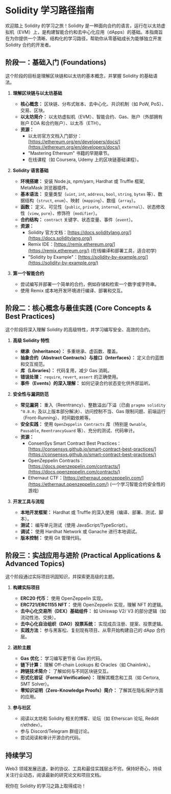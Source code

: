 # Solidity 学习路径指南

欢迎踏上 Solidity 的学习之旅！Solidity 是一种面向合约的语言，运行在以太坊虚拟机（EVM）上，是构建智能合约和去中心化应用（dApps）的基础。本指南旨在为你提供一个清晰、结构化的学习路径，帮助你从零基础成长为能够独立开发 Solidity 合约的开发者。

## 阶段一：基础入门 (Foundations)

这个阶段的目标是理解区块链和以太坊的基本概念，并掌握 Solidity 的基础语法。

1.  **理解区块链与以太坊基础**
    *   **核心概念：** 区块链、分布式账本、去中心化、共识机制（如 PoW, PoS）、交易、区块。
    *   **以太坊简介：** 以太坊虚拟机（EVM）、智能合约、Gas、账户（外部拥有账户 EOA 和合约账户）、以太币（ETH）。
    *   **资源：**
        *   以太坊官方文档入门部分：[https://ethereum.org/en/developers/docs/](https://ethereum.org/en/developers/docs/)
        *   "Mastering Ethereum" 书籍的早期章节。
        *   在线课程（如 Coursera, Udemy 上的区块链基础课程）。

2.  **Solidity 语言基础**
    *   **环境搭建：** 安装 Node.js, npm/yarn, Hardhat 或 Truffle 框架, MetaMask 浏览器插件。
    *   **基本语法：** 变量类型（`uint`, `int`, `address`, `bool`, `string`, `bytes` 等）、数据结构（`struct`, `enum`）、映射（`mapping`）、数组（`array`）。
    *   **函数：** 定义、可见性（`public`, `private`, `internal`, `external`）、状态修改性（`view`, `pure`）、修饰符（`modifier`）。
    *   **合约结构：** `contract` 关键字、状态变量、事件（`event`）。
    *   **资源：**
        *   Solidity 官方文档：[https://docs.soliditylang.org/](https://docs.soliditylang.org/)
        *   Remix IDE：[https://remix.ethereum.org/](https://remix.ethereum.org/) (在线编译和部署工具，适合初学)
        *   "Solidity by Example"：[https://solidity-by-example.org/](https://solidity-by-example.org/)

3.  **第一个智能合约**
    *   尝试编写并部署一个简单的合约，例如存储和检索一个数字或字符串。
    *   使用 Remix 或本地开发环境进行编译、部署和交互。

## 阶段二：核心概念与最佳实践 (Core Concepts & Best Practices)

这个阶段将深入理解 Solidity 的高级特性，并学习编写安全、高效的合约。

1.  **高级 Solidity 特性**
    *   **继承（Inheritance）：** 多重继承、虚函数、覆盖。
    *   **抽象合约（Abstract Contracts）与接口（Interfaces）：** 定义合约蓝图和交互规范。
    *   **库（Libraries）：** 代码复用，减少 Gas 消耗。
    *   **错误处理：** `require`, `revert`, `assert` 的正确使用。
    *   **事件（Events）的深入理解：** 如何记录合约状态变化供外部监听。

2.  **安全性与漏洞防范**
    *   **常见漏洞：** 重入（Reentrancy）、整数溢出/下溢（已由 `pragma solidity ^0.8.0;` 及以上版本部分解决）、访问控制不当、Gas 限制问题、前端运行（Front-Running）、时间戳依赖等。
    *   **安全实践：** 使用 `OpenZeppelin Contracts` 库（特别是 `Ownable`, `Pausable`, `ReentrancyGuard` 等）、充分的测试、代码审计。
    *   **资源：**
        *   ConsenSys Smart Contract Best Practices：[https://consensys.github.io/smart-contract-best-practices/](https://consensys.github.io/smart-contract-best-practices/)
        *   OpenZeppelin Contracts：[https://docs.openzeppelin.com/contracts/](https://docs.openzeppelin.com/contracts/)
        *   Ethernaut CTF：[https://ethernaut.openzeppelin.com/](https://ethernaut.openzeppelin.com/) (一个学习智能合约安全性的游戏)

3.  **开发工具与流程**
    *   **本地开发框架：** Hardhat 或 Truffle 的深入使用（编译、部署、测试、脚本）。
    *   **测试：** 编写单元测试（使用 JavaScript/TypeScript）。
    *   **调试：** 使用 Hardhat Network 或 Ganache 进行本地调试。
    *   **版本控制：** 使用 Git 管理代码。

## 阶段三：实战应用与进阶 (Practical Applications & Advanced Topics)

这个阶段通过实际项目巩固知识，并探索更高级的主题。

1.  **构建实际项目**
    *   **ERC20 代币：** 使用 OpenZeppelin 实现。
    *   **ERC721/ERC1155 NFT：** 使用 OpenZeppelin 实现，理解 NFT 的逻辑。
    *   **去中心化交易所（DEX）基础组件：** 如 Uniswap V2/ V3 的部分逻辑（如流动性池、交换）。
    *   **去中心化自治组织（DAO）投票系统：** 实现成员注册、提案、投票逻辑。
    *   **实践方法：** 参与黑客松、复刻现有项目、从零开始构建自己的 dApp 合约层。

2.  **进阶主题**
    *   **Gas 优化：** 学习编写更节省 Gas 的代码。
    *   **链下计算：** 理解 Off-chain Lookups 和 Oracles（如 Chainlink）。
    *   **跨链技术简介：** 了解如何与不同区块链交互。
    *   **形式化验证（Formal Verification）：** 理解其概念和工具（如 Certora, SMT Solver）。
    *   **零知识证明（Zero-Knowledge Proofs）简介：** 了解其在隐私保护方面的应用。

3.  **参与社区**
    *   阅读以太坊和 Solidity 相关的博客、论坛（如 Etherscan 论坛, Reddit r/ethdev）。
    *   参与 Discord/Telegram 群组讨论。
    *   尝试阅读和审计开源合约代码。

## 持续学习

Web3 领域发展迅速，新的协议、工具和最佳实践层出不穷。保持好奇心，持续关注行业动态，阅读最新的研究论文和项目文档。

祝你在 Solidity 的学习之路上取得成功！
